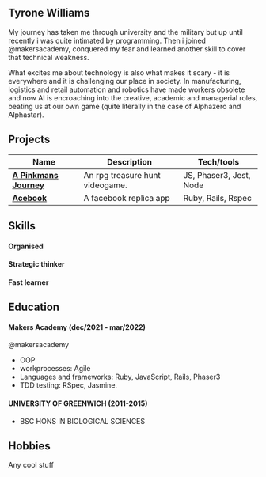## Tyrone Williams


My journey has taken me through university and the military but up until recently i was quite intimated by programming. Then i joined @makersacademy, conquered my fear and learned another skill to cover that technical weakness.

What excites me about technology is also what makes it scary - it is everywhere and it is challenging our place in society. In manufacturing, logistics and retail automation and robotics have made workers obsolete and now AI is encroaching into the creative, academic and managerial roles, beating us at our own game (quite literally in the case of Alphazero and Alphastar).

## Projects

| Name                         | Description       | Tech/tools        |
| ---------------------------- | ----------------- | ----------------- |
|**[A Pinkmans Journey](https://github.com/TMWcodes/A-Pinkmans-Journey)**           | An rpg treasure hunt videogame. | JS, Phaser3, Jest, Node |
| **[Acebook](https://github.com/TMWcodes/acebook-CHATS)** | A facebook replica app | Ruby, Rails, Rspec              |

## Skills


#### Organised


#### Strategic thinker

#### Fast learner

## Education

#### Makers Academy (dec/2021 - mar/2022)
@makersacademy 
- OOP
- workprocesses: Agile
- Languages and frameworks: Ruby, JavaScript, Rails, Phaser3
- TDD testing: RSpec, Jasmine.

#### UNIVERSITY OF GREENWICH (2011-2015)

- BSC HONS IN BIOLOGICAL SCIENCES

## Hobbies

Any cool stuff
